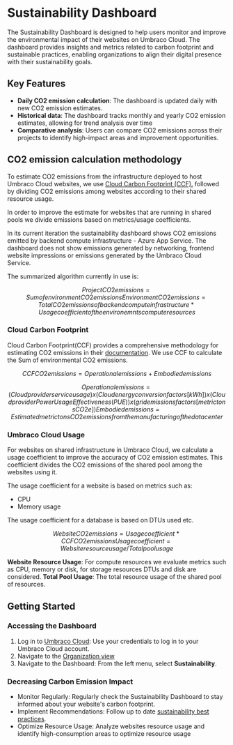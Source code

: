 # Sustainability Dashboard

The Sustainability Dashboard is designed to help users monitor and improve the environmental impact of their websites on Umbraco Cloud. The dashboard provides insights and metrics related to carbon footprint and sustainable practices, enabling organizations to align their digital presence with their sustainability goals.

## Key Features

* **Daily CO2 emission calculation**: The dashboard is updated daily with new CO2 emission estimates.
* **Historical data**: The dashboard tracks monthly and yearly CO2 emission estimates, allowing for trend analysis over time
* **Comparative analysis**: Users can compare CO2 emissions across their projects to identify high-impact areas and improvement opportunities.

## CO2 emission calculation methodology

To estimate CO2 emissions from the infrastructure deployed to host Umbraco Cloud websites, we use [Cloud Carbon Footprint (CCF).](https://www.cloudcarbonfootprint.org/) followed by dividing CO2 emissions among websites according to their shared resource usage.

In order to improve the estimate for websites that are running in shared pools we divide emissions based on metrics/usage coefficients.

In its current iteration the sustainability dashboard shows CO2 emissions emitted by backend compute infrastructure - Azure App Service. The dashboard does not show emissions generated by networking, frontend website impressions or emissions generated by the Umbraco Cloud Service.

The summarized algorithm currently in use is:

```math
Project CO2 emissions = Sum of environment CO2 emissions
Environment CO2 emissions = Total CO2 emissions of backend compute infrastructure * Usage coefficient of the environemnts compute resources
```

### Cloud Carbon Footprint

Cloud Carbon Footprint(CCF) provides a comprehensive methodology for estimating CO2 emissions in their [documentation](https://www.cloudcarbonfootprint.org/docs/methodology/). We use CCF to calculate the Sum of environmental CO2 emissions.

```math
CCF CO2 emissions = Operational emissions + Embodied emissions
```

```math
Operational emissions = (Cloud provider service usage) x (Cloud energy conversion factors [kWh]) x (Cloud provider Power Usage Effectiveness (PUE)) x (grid emissions factors [metric tons CO2e])
Embodied emissions = Estimated metric tons CO2 emissions from the manufacturing of the datacenter
```

### Umbraco Cloud Usage

For websites on shared infrastructure in Umbraco Cloud, we calculate a usage coefficient to improve the accuracy of CO2 emission estimates. This coefficient divides the CO2 emissions of the shared pool among the websites using it.

The usage coefficient for a website is based on metrics such as:

* CPU
* Memory usage

The usage coefficient for a database is based on DTUs used etc.

```math
Website CO2 emissions = Usage coefficient * CCF CO2 emissions
Usage coefficient =  Website resource usage / Total pool usage
```

**Website Resource Usage**: For compute resources we evaluate metrics such as CPU, memory or disk, for storage resources DTUs and disk are considered. **Total Pool Usage**: The total resource usage of the shared pool of resources.

## Getting Started

### Accessing the Dashboard

1. Log in to [Umbraco Cloud](https://s1.umbraco.io/): Use your credentials to log in to your Umbraco Cloud account.
2. Navigate to the [Organization view](https://s1.umbraco.io/organization)
3. Navigate to the Dashboard: From the left menu, select **Sustainability**.

### Decreasing Carbon Emission Impact

* Monitor Regularly: Regularly check the Sustainability Dashboard to stay informed about your website's carbon footprint.
* Implement Recommendations: Follow up to date [sustainability best practices](https://docs.umbraco.com/sustainability-best-practices).
* Optimize Resource Usage: Analyze websites resource usage and identify high-consumption areas to optimize resource usage
